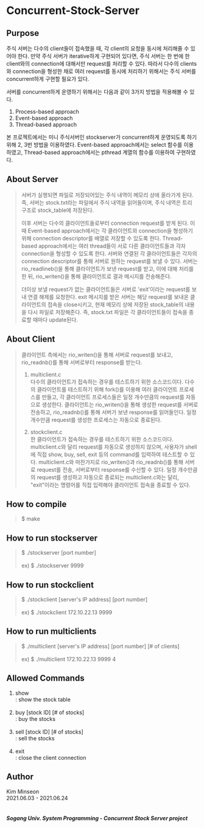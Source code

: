 # Concurrent-Stock-Server

## Purpose
 주식 서버는 다수의 client들이 접속했을 때, 각 client의 요청을 동시에 처리해줄 수 있어야 한다. 만약 주식 서버가 iterative하게 구현되어 있다면, 주식 서버는 한 번에 한 client와의 connection에 대해서만 request를 처리할 수 있다. 따라서 다수의 clients와 connection을 형성한 채로 여러 request를 동시에 처리하기 위해서는 주식 서버를 concurrent하게 구현할 필요가 있다. <br>

 서버를 concurrent하게 운영하기 위해서는 다음과 같이 3가지 방법을 적용해볼 수 있다.<br>

1. Process-based approach <br>
2. Event-based approach <br>
3. Thread-based approach <br>

 본 프로젝트에서는 미니 주식서버인 stockserver가 concurrent하게 운영되도록 하기 위해 2, 3번 방법을 이용하였다. Event-based approach에서는 select 함수를 이용하였고, Thread-based approach에서는 pthread 계열의 함수를 이용하여 구현하였다. <br>

## About Server
> 서버가 실행되면 파일로 저장되어있는 주식 내역이 메모리 상에 올라가게 된다. 즉, 서버는 stock.txt라는 파일에서 주식 내역을 읽어들이며, 주식 내역은 트리 구조로 stock_table에 저장된다. <br>
> 
> 이후 서버는 다수의 클라이언트들로부터 connection request를 받게 된다. 이 때 Event-based approach에서는 각 클라이언트와 connection을 형성하기 위해 connection descriptor를 배열로 저장할 수 있도록 한다. Thread-based approach에서는 여러 thread들이 서로 다른 클라이언트들과 각자 connection을 형성할 수 있도록 한다. 서버와 연결된 각 클라이언트들은 각자의 connection descriptor를 통해 서버로 원하는 request를 보낼 수 있다. 서버는 rio_readlineb()을 통해 클라이언트가 보낸 request를 받고, 이에 대해 처리를 한 뒤, rio_writen()을 통해 클라이언트로 결과 메시지를 전송해준다. <br>
> 
> 더이상 보낼 request가 없는 클라이언트들은 서버로 'exit'이라는 request를 보내 연결 해제를 요청한다. exit 메시지를 받은 서버는 해당 request를 보내온 클라이언트의 접속을 close시키고, 현재 메모리 상에 저장된 stock_table의 내용을 다시 파일로 저장해준다. 즉, stock.txt 파일은 각 클라이언트들이 접속을 종료할 때마다 update된다. <br>

## About Client
> 클라이언트 측에서는 rio_writen()을 통해 서버로 request를 보내고, rio_readnb()를 통해 서버로부터 response를 받는다. <br>
> 
> 1. multiclient.c <br>
> 다수의 클라이언트가 접속하는 경우를 테스트하기 위한 소스코드이다. 다수의 클라이언트를 테스트하기 위해 fork()를 이용해 여러 클라이언트 프로세스를 만들고, 각 클라이언트 프로세스들은 일정 개수만큼의 request를 자동으로 생성한다. 클라이언트는 rio_writen()을 통해 생성한 request를 서버로 전송하고, rio_readnb()를 통해 서버가 보낸 response를 읽어들인다. 일정 개수만큼 request를 생성한 프로세스는 자동으로 종료된다. <br>
>
> 2. stockclient.c <br>
> 한 클라이언트가 접속하는 경우를 테스트하기 위한 소스코드이다. multiclient.c와 달리 request를 자동으로 생성하지 않으며, 사용자가 shell에 직접 show, buy, sell, exit 등의 command를 입력하여 테스트할 수 있다. multiclient.c와 마찬가지로 rio_writen()과 rio_readnb()를 통해 서버로 request를 전송, 서버로부터 response를 수신할 수 있다. 일정 개수만큼의 request를 생성하고 자동으로 종료되는 multiclient.c와는 달리, "exit"이라는 명령어를 직접 입력해야 클라이언트 접속을 종료할 수 있다.<br>

## How to compile
> $ make

## How to run stockserver
> $ ./stockserver [port number] <br>
> <br>
> ex) $ ./stockserver 9999

## How to run stockclient
> $ ./stockclient [server's IP address] [port number] <br>
> <br>
> ex) $ ./stockclient 172.10.22.13 9999 

## How to run multiclients
> $ ./multiclient [server's IP address] [port number] [# of clients] <br>
> <br>
> ex) $ ./multiclient 172.10.22.13 9999 4

## Allowed Commands
1. show <br>
   : show the stock table <br>
   <br>
2. buy [stock ID] [# of stocks] <br>
   : buy the stocks <br>
   <br>
3. sell [stock ID] [# of stocks] <br>
   : sell the stocks <br>
   <br>
4. exit <br>
   : close the client connection <br>

## Author
Kim Minseon <br>
2021.06.03 - 2021.06.24 <br>
<br>
##### Sogang Univ. System Programming - Concurrent Stock Server project

